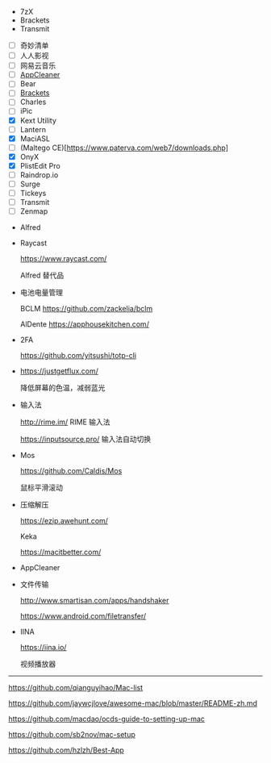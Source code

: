 - 7zX
- Brackets
- Transmit
- [ ] 奇妙清单
- [ ] 人人影视
- [ ] 网易云音乐
- [ ] [AppCleaner](https://freemacsoft.net/appcleaner/)
- [ ] Bear
- [ ] [Brackets](https://github.com/bomsy/brackets-compare)
- [ ] Charles
- [ ] iPic
- [x] Kext Utility
- [ ] Lantern
- [x] MaciASL
- [ ] (Maltego CE)[https://www.paterva.com/web7/downloads.php]
- [x] OnyX
- [x] PlistEdit Pro
- [ ] Raindrop.io
- [ ] Surge
- [ ] Tickeys
- [ ] Transmit
- [ ] Zenmap

* Alfred

* Raycast

  https://www.raycast.com/

  Alfred 替代品

* 电池电量管理

  BCLM https://github.com/zackelia/bclm

  AlDente https://apphousekitchen.com/

* 2FA

  https://github.com/yitsushi/totp-cli

* https://justgetflux.com/

  降低屏幕的色温，减弱蓝光

* 输入法

  http://rime.im/ RIME 输入法

  https://inputsource.pro/ 输入法自动切换

* Mos

  https://github.com/Caldis/Mos

  鼠标平滑滚动

* 压缩解压

  https://ezip.awehunt.com/

  Keka

  https://macitbetter.com/

* AppCleaner

* 文件传输

  http://www.smartisan.com/apps/handshaker

  https://www.android.com/filetransfer/

* IINA

  https://iina.io/

  视频播放器

---

https://github.com/qianguyihao/Mac-list

https://github.com/jaywcjlove/awesome-mac/blob/master/README-zh.md

https://github.com/macdao/ocds-guide-to-setting-up-mac

https://github.com/sb2nov/mac-setup

https://github.com/hzlzh/Best-App
